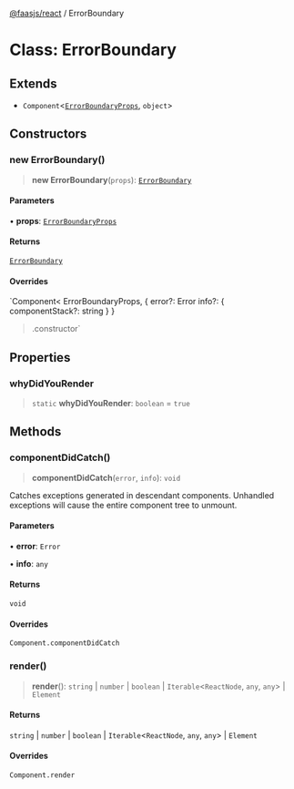 [@faasjs/react](../README.md) / ErrorBoundary

# Class: ErrorBoundary

## Extends

- `Component`\<[`ErrorBoundaryProps`](../interfaces/ErrorBoundaryProps.md), `object`\>

## Constructors

### new ErrorBoundary()

> **new ErrorBoundary**(`props`): [`ErrorBoundary`](ErrorBoundary.md)

#### Parameters

• **props**: [`ErrorBoundaryProps`](../interfaces/ErrorBoundaryProps.md)

#### Returns

[`ErrorBoundary`](ErrorBoundary.md)

#### Overrides

`Component<
  ErrorBoundaryProps,
  {
    error?: Error
    info?: {
      componentStack?: string
    }
  }
>.constructor`

## Properties

### whyDidYouRender

> `static` **whyDidYouRender**: `boolean` = `true`

## Methods

### componentDidCatch()

> **componentDidCatch**(`error`, `info`): `void`

Catches exceptions generated in descendant components. Unhandled exceptions will cause
the entire component tree to unmount.

#### Parameters

• **error**: `Error`

• **info**: `any`

#### Returns

`void`

#### Overrides

`Component.componentDidCatch`

### render()

> **render**(): `string` \| `number` \| `boolean` \| `Iterable`\<`ReactNode`, `any`, `any`\> \| `Element`

#### Returns

`string` \| `number` \| `boolean` \| `Iterable`\<`ReactNode`, `any`, `any`\> \| `Element`

#### Overrides

`Component.render`
